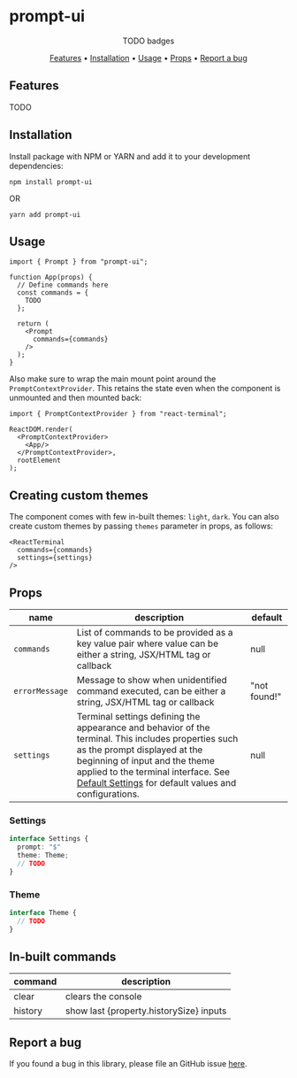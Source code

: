 # prompt-ui

<p align="center">
 TODO badges
</p>

<p align="center">
  <a href="#features">Features</a> •
  <a href="#installation">Installation</a> •
  <a href="#usage">Usage</a> •
  <a href="#props">Props</a> •
  <a href="#report-a-bug">Report a bug</a>
</p>

## Features

TODO

## Installation

Install package with NPM or YARN and add it to your development dependencies:

```
npm install prompt-ui
```

OR

```
yarn add prompt-ui
```

## Usage

```
import { Prompt } from "prompt-ui";

function App(props) {
  // Define commands here
  const commands = {
    TODO
  };

  return (
    <Prompt
      commands={commands}
    />
  );
}
```

Also make sure to wrap the main mount point around the `PromptContextProvider`. This retains the state even when the component is unmounted and then mounted back:

```
import { PromptContextProvider } from "react-terminal";

ReactDOM.render(
  <PromptContextProvider>
    <App/>
  </PromptContextProvider>,
  rootElement
);
```

## Creating custom themes

The component comes with few in-built themes: `light`, `dark`. You can also create custom themes by passing `themes` parameter in props, as follows:

```
<ReactTerminal
  commands={commands}
  settings={settings}
/>
```

## Props

| name           | description                                                                                                      | default                                  |
| -------------- | ---------------------------------------------------------------------------------------------------------------- | ---------------------------------------- |
| `commands`     | List of commands to be provided as a key value pair where value can be either a string, JSX/HTML tag or callback | null                                     |
| `errorMessage` | Message to show when unidentified command executed, can be either a string, JSX/HTML tag or callback             | "not found!"                             |
| `settings`     | Terminal settings defining the appearance and behavior of the terminal. This includes properties such as the prompt displayed at the beginning of input and the theme applied to the terminal interface. See [Default Settings](#settings) for default values and configurations.                                                                                                | null |

### Settings

```typescript
interface Settings {
  prompt: "$"
  theme: Theme;
  // TODO
}
```

### Theme

```typescript
interface Theme {
  // TODO
}
```

## In-built commands

| command | description                             |
| ------- | --------------------------------------- |
| clear   | clears the console                      |
| history | show last {property.historySize} inputs |

## Report a bug

If you found a bug in this library, please file an GitHub issue [here](https://github.com/charopevez/prompt-ui/issues).
